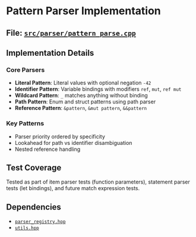 # Pattern Parser Implementation

## File: [`src/parser/pattern_parse.cpp`](../../src/parser/pattern_parse.cpp)

## Implementation Details

### Core Parsers

- **Literal Pattern**: Literal values with optional negation `-42`
- **Identifier Pattern**: Variable bindings with modifiers `ref`, `mut`, `ref mut`
- **Wildcard Pattern**: `_` matches anything without binding
- **Path Pattern**: Enum and struct patterns using path parser
- **Reference Pattern**: `&pattern`, `&mut pattern`, `&&pattern`

### Key Patterns

- Parser priority ordered by specificity
- Lookahead for path vs identifier disambiguation
- Nested reference handling

## Test Coverage

Tested as part of item parser tests (function parameters), statement parser tests (let bindings), and future match expression tests.

## Dependencies

- [`parser_registry.hpp`](../../src/parser/parser_registry.hpp)
- [`utils.hpp`](../../src/parser/utils.hpp)